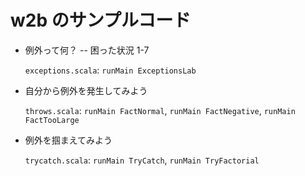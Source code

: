 # w2b のサンプルコード

- 例外って何？ -- 困った状況 1-7

    `exceptions.scala`: `runMain ExceptionsLab`

- 自分から例外を発生してみよう

    `throws.scala`: `runMain FactNormal`, `runMain FactNegative`, `runMain FactTooLarge`

- 例外を掴まえてみよう

    `trycatch.scala`: `runMain TryCatch`, `runMain TryFactorial`
